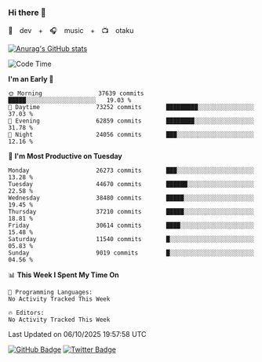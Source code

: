 ### Hi there 👋

🚀　dev　+　🎧　music　+　📺　otaku


[![Anurag's GitHub stats](https://github-readme-stats.vercel.app/api?username=koheitasaka&count_private=true&show_icons=true&theme=monokai)](https://github.com/koheitasaka/github-readme-stats)

<!--START_SECTION:waka-->
![Code Time](http://img.shields.io/badge/Code%20Time-1%2C161%20hrs%2023%20mins-blue)

**I'm an Early 🐤** 

```text
🌞 Morning                37639 commits       █████░░░░░░░░░░░░░░░░░░░░   19.03 % 
🌆 Daytime                73252 commits       █████████░░░░░░░░░░░░░░░░   37.03 % 
🌃 Evening                62859 commits       ████████░░░░░░░░░░░░░░░░░   31.78 % 
🌙 Night                  24056 commits       ███░░░░░░░░░░░░░░░░░░░░░░   12.16 % 
```
📅 **I'm Most Productive on Tuesday** 

```text
Monday                   26273 commits       ███░░░░░░░░░░░░░░░░░░░░░░   13.28 % 
Tuesday                  44670 commits       ██████░░░░░░░░░░░░░░░░░░░   22.58 % 
Wednesday                38480 commits       █████░░░░░░░░░░░░░░░░░░░░   19.45 % 
Thursday                 37210 commits       █████░░░░░░░░░░░░░░░░░░░░   18.81 % 
Friday                   30614 commits       ████░░░░░░░░░░░░░░░░░░░░░   15.48 % 
Saturday                 11540 commits       █░░░░░░░░░░░░░░░░░░░░░░░░   05.83 % 
Sunday                   9019 commits        █░░░░░░░░░░░░░░░░░░░░░░░░   04.56 % 
```


📊 **This Week I Spent My Time On** 

```text
💬 Programming Languages: 
No Activity Tracked This Week

🔥 Editors: 
No Activity Tracked This Week
```


 Last Updated on 06/10/2025 19:57:58 UTC
<!--END_SECTION:waka-->

[![GitHub Badge](https://img.shields.io/badge/GitHub-100000?style=for-the-badge&logo=github&logoColor=white)](https://github.com/koheitasaka)
[![Twitter Badge](https://img.shields.io/badge/Twitter-1DA1F2?style=for-the-badge&logo=twitter&logoColor=white)](https://twitter.com/sleep_asleep_)
